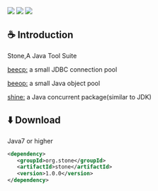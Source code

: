<a><img src="https://img.shields.io/badge/JDK-1.7+-green.svg"></a>
<a><img src="https://img.shields.io/badge/License-LGPL%202.1-blue.svg"></a>
<a><img src="https://maven-badges.herokuapp.com/maven-central/com.github.chris2018998/stone/badge.svg"></a>
 
## :coffee: Introduction 

Stone,A Java Tool Suite

<a href="https://github.com/Chris2018998/stone/tree/main/doc/Introduction/beecp_readme_eng.md">beecp:</a> a small JDBC connection pool

<a href="https://github.com/Chris2018998/stone/tree/main/doc/Introduction/beeop_readme_eng.md">beeop:</a> a small Java object pool

<a href="https://github.com/Chris2018998/stone/tree/main/doc/Introduction/shine_readme_eng.md">shine:</a> a Java concurrent package(similar to JDK)

## :arrow_down: Download 

Java7 or higher
```xml
<dependency>
   <groupId>org.stone</groupId>
   <artifactId>stone</artifactId>
   <version>1.0.0</version>
</dependency>
```
